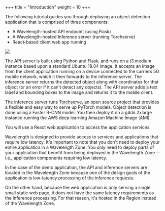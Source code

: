 +++
title = "Introduction"
weight = 10
+++

The following tutorial guides you through deploying an object detection
application that is comprised of three components:

-   A Wavelength-hosted API endpoint (using Flask)
-   A Wavelength-hosted Inference server (running Torchserve)
-   React-based client web app running

![](../../images/final_diagram.png)

The API server is built using Python and Flask, and runs on a t3.medium
instance based upon a standard Ubuntu 18.04 image. It accepts an image
from the client application running on a device connected to the
carriers 5G mobile network, which it then forwards to the inference
server. The inference server returns the detected object along with
coordinates for that object (or an error if it can't detect any
objects). The API server adds a text label and bounding boxes to the
image and returns it to the mobile client.

The inference server runs
[Torchserve](https://github.com/pytorch/serve), an open source project
that provides a flexible and easy way to serve up PyTorch models. Object
detection is done using a Faster R-CNN model. You then deploy it on a
g4dn.2xlarge instance running the AWS deep learning Amazon Machine Image
(AMI).

You will use  a React web application to access the application services. 

Wavelength is designed to provide access to services and applications
that require low latency. It's important to note that you don't need to
deploy your entire application in a Wavelength Zone. You only need to
deploy parts of your application that benefit from being deployed in the
Wavelength Zone -- i.e., application components requiring low latency.

In the case of the demo application, the API and inference servers are
located in the Wavelength Zone because one of the design goals of the
application is low-latency processing of the inference requests.

On the other hand, because the web application is only serving a single
small static web page, it does not have the same latency requirements as
the inference processing. For that reason, it's hosted in the Region
instead of the Wavelength Zone.

